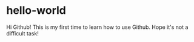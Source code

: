 # hello-world

Hi Github! This is my first time to learn how to use Github. Hope it's not a difficult task! 

